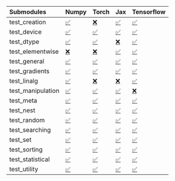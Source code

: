| Submodules        | Numpy                                                                                                                           | Torch                                                                                                                           | Jax                                                                                                                             | Tensorflow                                                                                                                      |
|:------------------|:--------------------------------------------------------------------------------------------------------------------------------|:--------------------------------------------------------------------------------------------------------------------------------|:--------------------------------------------------------------------------------------------------------------------------------|:--------------------------------------------------------------------------------------------------------------------------------|
| test_creation     | <a href="https://github.com/unifyai/ivy/runs/8091649445?check_suite_focus=true" rel="noopener noreferrer" target="_blank">✅</a> | <a href="https://github.com/unifyai/ivy/runs/8091651597?check_suite_focus=true" rel="noopener noreferrer" target="_blank">❌</a> | <a href="https://github.com/unifyai/ivy/runs/8091653675?check_suite_focus=true" rel="noopener noreferrer" target="_blank">✅</a> | <a href="https://github.com/unifyai/ivy/runs/8091655960?check_suite_focus=true" rel="noopener noreferrer" target="_blank">✅</a> |
| test_device       | <a href="https://github.com/unifyai/ivy/runs/8091649561?check_suite_focus=true" rel="noopener noreferrer" target="_blank">✅</a> | <a href="https://github.com/unifyai/ivy/runs/8091651720?check_suite_focus=true" rel="noopener noreferrer" target="_blank">✅</a> | <a href="https://github.com/unifyai/ivy/runs/8091653798?check_suite_focus=true" rel="noopener noreferrer" target="_blank">✅</a> | <a href="https://github.com/unifyai/ivy/runs/8091656156?check_suite_focus=true" rel="noopener noreferrer" target="_blank">✅</a> |
| test_dtype        | <a href="https://github.com/unifyai/ivy/runs/8091649698?check_suite_focus=true" rel="noopener noreferrer" target="_blank">✅</a> | <a href="https://github.com/unifyai/ivy/runs/8091651846?check_suite_focus=true" rel="noopener noreferrer" target="_blank">✅</a> | <a href="https://github.com/unifyai/ivy/runs/8091653911?check_suite_focus=true" rel="noopener noreferrer" target="_blank">❌</a> | <a href="https://github.com/unifyai/ivy/runs/8091656343?check_suite_focus=true" rel="noopener noreferrer" target="_blank">✅</a> |
| test_elementwise  | <a href="https://github.com/unifyai/ivy/runs/8091649830?check_suite_focus=true" rel="noopener noreferrer" target="_blank">❌</a> | <a href="https://github.com/unifyai/ivy/runs/8091652001?check_suite_focus=true" rel="noopener noreferrer" target="_blank">❌</a> | <a href="https://github.com/unifyai/ivy/runs/8091654002?check_suite_focus=true" rel="noopener noreferrer" target="_blank">✅</a> | <a href="https://github.com/unifyai/ivy/runs/8091656485?check_suite_focus=true" rel="noopener noreferrer" target="_blank">✅</a> |
| test_general      | <a href="https://github.com/unifyai/ivy/runs/8091650027?check_suite_focus=true" rel="noopener noreferrer" target="_blank">✅</a> | <a href="https://github.com/unifyai/ivy/runs/8091652134?check_suite_focus=true" rel="noopener noreferrer" target="_blank">✅</a> | <a href="https://github.com/unifyai/ivy/runs/8091654138?check_suite_focus=true" rel="noopener noreferrer" target="_blank">✅</a> | <a href="https://github.com/unifyai/ivy/runs/8091656629?check_suite_focus=true" rel="noopener noreferrer" target="_blank">✅</a> |
| test_gradients    | <a href="https://github.com/unifyai/ivy/runs/8091650153?check_suite_focus=true" rel="noopener noreferrer" target="_blank">✅</a> | <a href="https://github.com/unifyai/ivy/runs/8091652290?check_suite_focus=true" rel="noopener noreferrer" target="_blank">✅</a> | <a href="https://github.com/unifyai/ivy/runs/8091654262?check_suite_focus=true" rel="noopener noreferrer" target="_blank">✅</a> | <a href="https://github.com/unifyai/ivy/runs/8091656806?check_suite_focus=true" rel="noopener noreferrer" target="_blank">✅</a> |
| test_linalg       | <a href="https://github.com/unifyai/ivy/runs/8091650307?check_suite_focus=true" rel="noopener noreferrer" target="_blank">✅</a> | <a href="https://github.com/unifyai/ivy/runs/8091652446?check_suite_focus=true" rel="noopener noreferrer" target="_blank">❌</a> | <a href="https://github.com/unifyai/ivy/runs/8091654437?check_suite_focus=true" rel="noopener noreferrer" target="_blank">❌</a> | <a href="https://github.com/unifyai/ivy/runs/8091657081?check_suite_focus=true" rel="noopener noreferrer" target="_blank">✅</a> |
| test_manipulation | <a href="https://github.com/unifyai/ivy/runs/8091650468?check_suite_focus=true" rel="noopener noreferrer" target="_blank">✅</a> | <a href="https://github.com/unifyai/ivy/runs/8091652573?check_suite_focus=true" rel="noopener noreferrer" target="_blank">✅</a> | <a href="https://github.com/unifyai/ivy/runs/8091654569?check_suite_focus=true" rel="noopener noreferrer" target="_blank">✅</a> | <a href="https://github.com/unifyai/ivy/runs/8091657224?check_suite_focus=true" rel="noopener noreferrer" target="_blank">❌</a> |
| test_meta         | <a href="https://github.com/unifyai/ivy/runs/8091650597?check_suite_focus=true" rel="noopener noreferrer" target="_blank">✅</a> | <a href="https://github.com/unifyai/ivy/runs/8091652721?check_suite_focus=true" rel="noopener noreferrer" target="_blank">✅</a> | <a href="https://github.com/unifyai/ivy/runs/8091654701?check_suite_focus=true" rel="noopener noreferrer" target="_blank">✅</a> | <a href="https://github.com/unifyai/ivy/runs/8091657354?check_suite_focus=true" rel="noopener noreferrer" target="_blank">✅</a> |
| test_nest         | <a href="https://github.com/unifyai/ivy/runs/8091650731?check_suite_focus=true" rel="noopener noreferrer" target="_blank">✅</a> | <a href="https://github.com/unifyai/ivy/runs/8091652849?check_suite_focus=true" rel="noopener noreferrer" target="_blank">✅</a> | <a href="https://github.com/unifyai/ivy/runs/8091654846?check_suite_focus=true" rel="noopener noreferrer" target="_blank">✅</a> | <a href="https://github.com/unifyai/ivy/runs/8091657472?check_suite_focus=true" rel="noopener noreferrer" target="_blank">✅</a> |
| test_random       | <a href="https://github.com/unifyai/ivy/runs/8091650858?check_suite_focus=true" rel="noopener noreferrer" target="_blank">✅</a> | <a href="https://github.com/unifyai/ivy/runs/8091652973?check_suite_focus=true" rel="noopener noreferrer" target="_blank">✅</a> | <a href="https://github.com/unifyai/ivy/runs/8091654963?check_suite_focus=true" rel="noopener noreferrer" target="_blank">✅</a> | <a href="https://github.com/unifyai/ivy/runs/8091657578?check_suite_focus=true" rel="noopener noreferrer" target="_blank">✅</a> |
| test_searching    | <a href="https://github.com/unifyai/ivy/runs/8091650977?check_suite_focus=true" rel="noopener noreferrer" target="_blank">✅</a> | <a href="https://github.com/unifyai/ivy/runs/8091653106?check_suite_focus=true" rel="noopener noreferrer" target="_blank">✅</a> | <a href="https://github.com/unifyai/ivy/runs/8091655084?check_suite_focus=true" rel="noopener noreferrer" target="_blank">✅</a> | <a href="https://github.com/unifyai/ivy/runs/8091657704?check_suite_focus=true" rel="noopener noreferrer" target="_blank">✅</a> |
| test_set          | <a href="https://github.com/unifyai/ivy/runs/8091651087?check_suite_focus=true" rel="noopener noreferrer" target="_blank">✅</a> | <a href="https://github.com/unifyai/ivy/runs/8091653205?check_suite_focus=true" rel="noopener noreferrer" target="_blank">✅</a> | <a href="https://github.com/unifyai/ivy/runs/8091655199?check_suite_focus=true" rel="noopener noreferrer" target="_blank">✅</a> | <a href="https://github.com/unifyai/ivy/runs/8091657824?check_suite_focus=true" rel="noopener noreferrer" target="_blank">✅</a> |
| test_sorting      | <a href="https://github.com/unifyai/ivy/runs/8091651244?check_suite_focus=true" rel="noopener noreferrer" target="_blank">✅</a> | <a href="https://github.com/unifyai/ivy/runs/8091653305?check_suite_focus=true" rel="noopener noreferrer" target="_blank">✅</a> | <a href="https://github.com/unifyai/ivy/runs/8091655366?check_suite_focus=true" rel="noopener noreferrer" target="_blank">✅</a> | <a href="https://github.com/unifyai/ivy/runs/8091657964?check_suite_focus=true" rel="noopener noreferrer" target="_blank">✅</a> |
| test_statistical  | <a href="https://github.com/unifyai/ivy/runs/8091651354?check_suite_focus=true" rel="noopener noreferrer" target="_blank">✅</a> | <a href="https://github.com/unifyai/ivy/runs/8091653417?check_suite_focus=true" rel="noopener noreferrer" target="_blank">✅</a> | <a href="https://github.com/unifyai/ivy/runs/8091655571?check_suite_focus=true" rel="noopener noreferrer" target="_blank">✅</a> | <a href="https://github.com/unifyai/ivy/runs/8091658107?check_suite_focus=true" rel="noopener noreferrer" target="_blank">✅</a> |
| test_utility      | <a href="https://github.com/unifyai/ivy/runs/8091651475?check_suite_focus=true" rel="noopener noreferrer" target="_blank">✅</a> | <a href="https://github.com/unifyai/ivy/runs/8091653558?check_suite_focus=true" rel="noopener noreferrer" target="_blank">✅</a> | <a href="https://github.com/unifyai/ivy/runs/8091655744?check_suite_focus=true" rel="noopener noreferrer" target="_blank">✅</a> | <a href="https://github.com/unifyai/ivy/runs/8091658252?check_suite_focus=true" rel="noopener noreferrer" target="_blank">✅</a> |